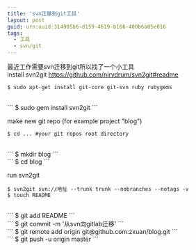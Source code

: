 ```yaml
---
title: 'svn迁移到git工具'
layout: post
guid: urn:uuid:314905b6-d159-4619-b166-400b6a05e016
tags: 
  - 工具
  - svn/git
---
```


最近工作需要svn迁移到git所以找了一个小工具
</br>
install svn2git https://github.com/nirvdrum/svn2git#readme
</br>
```
$ sudo apt-get install git-core git-svn ruby rubygems
```
</br>
```
$ sudo gem install svn2git
```

make new git repo (for example project "blog")
</br>
```
$ cd ... #your git repos root directory
```
</br>
```
$ mkdir blog
```
</br>
```
$ cd blog
```

run svn2git
</br>
```
$ svn2git svn://地址 --trunk trunk --nobranches --notags -v 
$ touch README
```
</br>
```
$ git add README
```
</br>
```
$ git commit -m '从svn向gitlab迁移'
```
</br>
```
$ git remote add origin git@github.com:zxuan/blog.git
```
</br>
```
$ git push -u origin master
```
